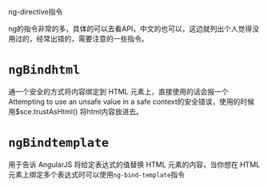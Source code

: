 ng-directive指令

ng的指令非常的多，具体的可以去看API，中文的也可以，这边就列出个人觉得没用过的，经常出错的，需要注意的一些指令。

# `ngBindhtml`

通一个安全的方式将内容绑定到 HTML 元素上，直接使用的话会报一个Attempting to use an unsafe value in a safe context的安全错误，使用的时候用$sce.trustAsHtml\(\) 将html内容放进去。

# `ngBindtemplate`

用于告诉 AngularJS 将给定表达式的值替换 HTML 元素的内容，当你想在 HTML 元素上绑定多个表达式时可以使用`ng-bind-template`指令

